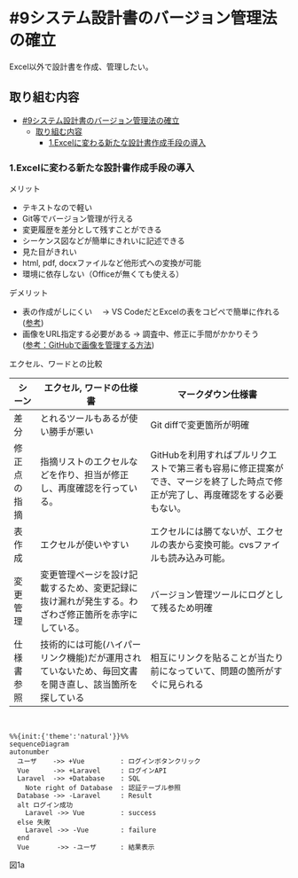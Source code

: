 # #9システム設計書のバージョン管理法の確立

Excel以外で設計書を作成、管理したい。

## 取り組む内容

- [#9システム設計書のバージョン管理法の確立](#9システム設計書のバージョン管理法の確立)
  - [取り組む内容](#取り組む内容)
    - [1.Excelに変わる新たな設計書作成手段の導入](#1excelに変わる新たな設計書作成手段の導入)

### 1.Excelに変わる新たな設計書作成手段の導入

メリット

- テキストなので軽い
- Git等でバージョン管理が行える
- 変更履歴を差分として残すことができる
- シーケンス図などが簡単にきれいに記述できる
- 見た目がきれい
- html, pdf, docxファイルなど他形式への変換が可能
- 環境に依存しない（Officeが無くても使える）

デメリット

- 表の作成がしにくい　 → VS CodeだとExcelの表をコピペで簡単に作れる  ([参考](https://dev.classmethod.jp/articles/excel-to-markdown-table/))
- 画像をURL指定する必要がある → 調査中、修正に手間がかかりそう  
  ([参考：GitHubで画像を管理する方法](https://for-spring.com/computer/github-6/))&nbsp;  
  
エクセル、ワードとの比較

| シーン | エクセル, ワードの仕様書 | マークダウン仕様書 |
| --- | --- | --- |
| 差分 | とれるツールもあるが使い勝手が悪い | Git diffで変更箇所が明確 |
| 修正点の指摘 | 指摘リストのエクセルなどを作り、担当が修正し、再度確認を行っている。| GitHubを利用すればプルリクエストで第三者も容易に修正提案ができ、マージを終了した時点で修正が完了し、再度確認をする必要もない。|
| 表作成 | エクセルが使いやすい | エクセルには勝てないが、エクセルの表から変換可能。cvsファイルも読み込み可能。 |
| 変更管理 | 変更管理ページを設け記載するため、変更記録に抜け漏れが発生する。わざわざ修正箇所を赤字にしている。 | バージョン管理ツールにログとして残るため明確 |
| 仕様書参照 | 技術的には可能(ハイパーリンク機能)だが運用されていないため、毎回文書を開き直し、該当箇所を探している | 相互にリンクを貼ることが当たり前になっていて、問題の箇所がすぐに見られる |

&nbsp;  

```mermaid
%%{init:{'theme':'natural'}}%%
sequenceDiagram
autonumber
  ユーザ    ->> +Vue         : ログインボタンクリック
  Vue      ->> +Laravel     : ログインAPI
  Laravel  ->> +Database    : SQL
    Note right of Database  : 認証テーブル参照
  Database ->> -Laravel     : Result
  alt ログイン成功
    Laravel ->> Vue         : success
  else 失敗
    Laravel ->> -Vue        : failure
  end
  Vue       ->> -ユーザ      : 結果表示
```

図1a
